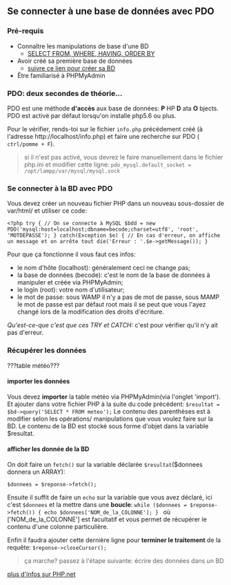 ## Se connecter à une base de données avec PDO

### Pré-requis

* Connaître les manipulations de base d'une BD
  * [SELECT FROM, WHERE, HAVING, ORDER BY](https://github.com/becodeorg/BXLCentral/blob/master/Parcours/MySQL/1.select.md)
* Avoir créé sa première base de données
  * [suivre ce lien pour créer sa BD](https://github.com/becodeorg/BeCode/wiki/Installer-LAMP-sur-Ubuntu)
* Être familiarisé à PHPMyAdmin

### PDO: deux secondes de théorie...

PDO est une méthode **d'accès** aux base de données: **P** HP **D** ata **O** bjects.  
PDO est activé par défaut lorsqu'on installe php5.6 ou plus.  

Pour le vérifier, rends-toi sur le fichier `info.php` précédement créé (à l'adresse http://localhost/info.php) et faire une recherche sur PDO ( `ctrl/pomme + F`).

  > si il n'est pas activé, vous devrez le faire manuellement dans le fichier php.ini et modifier cette ligne:
  > `pdo_mysql.default_socket = /opt/lampp/var/mysql/mysql.sock`

### Se connecter à la BD avec PDO

Vous devez créer un nouveau fichier PHP dans un nouveau sous-dossier de var/html/
et utiliser ce code:

`<?php
try
{
	// On se connecte à MySQL
	$bdd = new PDO('mysql:host=localhost;dbname=becode;charset=utf8', 'root', 'MOTDEPASSE');
}
catch(Exception $e)
{
	// En cas d'erreur, on affiche un message et on arrête tout
        die('Erreur : '.$e->getMessage());
}`

Pour que ça fonctionne il vous faut ces infos:  

- le nom d'hôte (localhost): généralement ceci ne change pas;
-  la base de données (becode): c'est le nom de la base de données à manipuler et créée via PHPMyAdmin;
-  le login (root): votre nom d'utilisateur;
-  le mot de passe: sous WAMP il n'y a pas de mot de passe, sous MAMP le mot de passe est par défaut root mais il se peut que vous l'ayez changé lors de la modification des droits d'écriture.

*Qu'est-ce-que c'est que ces TRY et CATCH:* c'est pour vérifier qu'il n'y ait pas d'erreur.

### Récupérer les données
???table météo???

#### importer les données

Vous devez **importer** la table météo via PHPMyAdmin(via l'onglet 'import').
Et ajouter dans votre fichier PHP à la suite du code précédent:
`$resultat = $bd->query('SELECT * FROM meteo');`
Le contenu des parenthèses est à modifier selon les opérations/ manipulations que vous voulez faire sur la BD. Le contenu de la BD est stocké sous forme d'objet dans la variable $resultat.
#### afficher les donnée de la BD
On doit faire un `fetch()` sur la variable déclarée `$resultat`($donnees donnera un ARRAY):

`$donnees = $reponse->fetch();`

Ensuite il suffit de faire un `echo` sur la variable que vous avez déclaré, ici c'est `$donnees` et la mettre dans une **boucle**:
`while ($donnees = $reponse->fetch())
{
  echo $donnees['NOM_de_la_COLONNE'];
}
`
où ['NOM_de_la_COLONNE'] est facultatif et vous permet de récupérer le contenu d'une colonne particulière.

Enfin il faudra ajouter cette dernière ligne pour **terminer le traitement** de la requête:
 `$reponse->closeCursor();`

>ça marche?
>passez à l'étape suivante: écrire des données dans un BD

[plus d'infos sur PHP.net](http://php.net/manual/fr/book.pdo.php)
